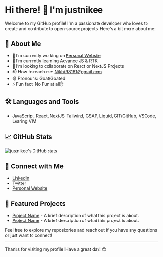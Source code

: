# Hi there! 👋 I'm justnikee

Welcome to my GitHub profile! I'm a passionate developer who loves to create and contribute to open-source projects. Here's a bit more about me:

## 🚀 About Me

- 🔭 I’m currently working on [Personal Website](https://github.com/justnikee/Pro2077)
- 🌱 I’m currently learning Advance JS & RTK
- 👯 I’m looking to collaborate on React or NextJS Projects
- 📫 How to reach me: Nikhil98161@gmail.com
- 😄 Pronouns: Goat/Goated
- ⚡ Fun fact: No Fun at all✋

## 🛠️ Languages and Tools

- JavaScript, React, NextJS, Tailwind, GSAP, Liquid, GIT/GitHub, VSCode, Learing VIM

## 📈 GitHub Stats

![justnikee's GitHub stats](https://github-readme-stats.vercel.app/api?username=justnikee&show_icons=true&theme=radical)

## 🔗 Connect with Me

- [LinkedIn](link-to-your-linkedin)
- [Twitter](link-to-your-twitter)
- [Personal Website](link-to-your-website)

## 🌟 Featured Projects

- [Project Name](link-to-project) - A brief description of what this project is about.
- [Project Name](link-to-project) - A brief description of what this project is about.

Feel free to explore my repositories and reach out if you have any questions or just want to connect!

---

Thanks for visiting my profile! Have a great day! 😊
